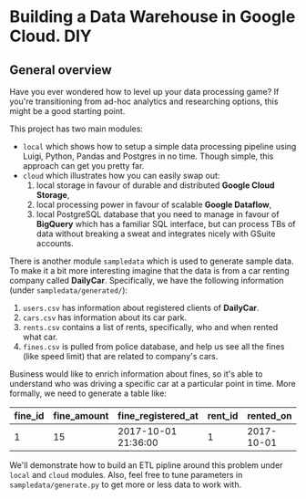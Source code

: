 # Building a Data Warehouse in Google Cloud. DIY

## General overview

Have you ever wondered how to level up your data processing game?
If you're transitioning from ad-hoc analytics and researching options, this might be a good starting point.

This project has two main modules:

* `local` which shows how to setup a simple data processing pipeline using Luigi, Python, Pandas and Postgres in no time.
  Though simple, this approach can get you pretty far.
* `cloud` which illustrates how you can easily swap out:
    1. local storage in favour of durable and distributed **Google Cloud Storage**,
    2. local processing power in favour of scalable **Google Dataflow**,
    3. local PostgreSQL database that you need to manage in favour of **BigQuery** which has a familiar SQL interface, but can process TBs of data without breaking a sweat and integrates nicely with GSuite accounts.

There is another module `sampledata` which is used to generate sample data.
To make it a bit more interesting imagine that the data is from a car renting company called **DailyCar**.
Specifically, we have the following information (under `sampledata/generated/`):

1. `users.csv` has information about registered clients of **DailyCar**.
2. `cars.csv` has information about its car park.
3. `rents.csv` contains a list of rents, specifically, who and when rented what car.
4. `fines.csv` is pulled from police database, and help us see all the fines (like speed limit) that are related to company's cars.

Business would like to enrich information about fines, so it's able to understand who was driving a specific car at a particular point in time.
More formally, we need to generate a table like:

| fine_id | fine_amount | fine_registered_at | rent_id | rented_on | car_id | car_reg_number | car_make | car_model | user_id | user_name | user_passport_no | user_birth_date | user_driving_permit_since |
| --- | --- | --- | --- | --- | --- | --- | --- | --- | --- | --- | --- | --- | --- |
| 1 | 15 | 2017-10-01 21:36:00 | 1 | 2017-10-01 | 3 | ks2888 | bmw | series_2 | 3 | Dumitru Matei | 482850738 | 1996-06-22 | 1999-09-21 |

We'll demonstrate how to build an ETL pipline around this problem under `local` and `cloud` modules.
Also, feel free to tune parameters in `sampledata/generate.py` to get more or less data to work with.

